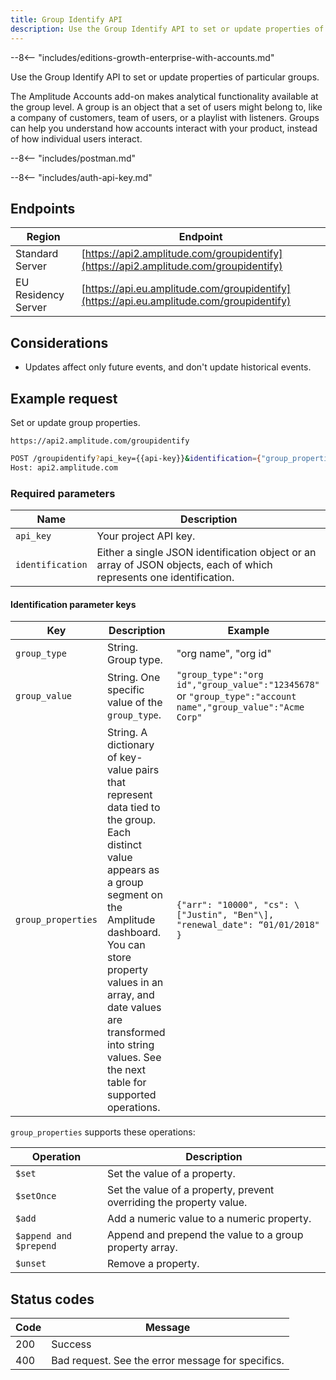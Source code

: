 ```yaml
---
title: Group Identify API
description: Use the Group Identify API to set or update properties of particular groups.
---
```


--8<-- "includes/editions-growth-enterprise-with-accounts.md"

Use the Group Identify API to set or update properties of particular groups.

The Amplitude Accounts add-on makes analytical functionality available at the group level. A group is an object that a set of users might belong to, like a company of customers, team of users, or a playlist with listeners. Groups can help you understand how accounts interact with your product, instead of how individual users interact.

--8<-- "includes/postman.md"

--8<-- "includes/auth-api-key.md"

## Endpoints

| Region | Endpoint |
| --- | --- |
| Standard Server | [https://api2.amplitude.com/groupidentify](https://api2.amplitude.com/groupidentify) |
| EU Residency Server | [https://api.eu.amplitude.com/groupidentify](https://api.eu.amplitude.com/groupidentify) |

## Considerations

- Updates affect only future events, and don't update historical events.

## Example request

Set or update group properties.

`https://api2.amplitude.com/groupidentify`

```bash
POST /groupidentify?api_key={{api-key}}&identification={"group_properties":{"org csm":"Lucas","org plan":"Enterprise","org owner":"Luis"},"group_value":"1234","group_type":"org id"} HTTP/1.1
Host: api2.amplitude.com
```

### Required parameters

|<div class="big-column">Name</div>|Description|
|---|----|
|`api_key`|Your project API key.|
|`identification`|Either a single JSON identification object or an array of JSON objects, each of which represents one identification. |

#### Identification parameter keys

| <div class="big-column">Key</div>  | Description | Example |
| ---  | --- | --- |
| `group_type` | String. Group type. | "org name", "org id" |
| `group_value` |String. One specific value of the `group_type`.  <br> | `"group_type":"org id","group_value":"12345678"` or `"group_type":"account name","group_value":"Acme Corp"` |
| `group_properties` |String. A dictionary of key-value pairs that represent data tied to the group. Each distinct value appears as a group segment on the Amplitude dashboard.  <br> You can store property values in an array, and date values are transformed into string values. See the next table for supported operations. | `{"arr": "10000", "cs": \["Justin", "Ben"\], "renewal_date": “01/01/2018" }` |

`group_properties` supports these operations:

| <div class="big-column">Operation</div> | Description |
| --- | --- |
| `$set` | Set the value of a property. |
| `$setOnce` | Set the value of a property, prevent overriding the property value. |
| `$add` | Add a numeric value to a numeric property. |
| `$append and $prepend` | Append and prepend the value to a group property array. |
| `$unset` | Remove a property. |

## Status codes

|Code|Message|
|----|---------|
|200|Success|
|400|Bad request. See the error message for specifics.|
